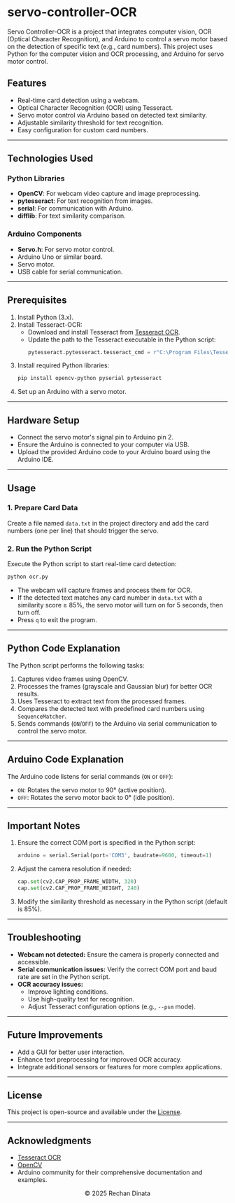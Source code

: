 # servo-controller-OCR

Servo Controller-OCR is a project that integrates computer vision, OCR (Optical Character Recognition), and Arduino to control a servo motor based on the detection of specific text (e.g., card numbers). This project uses Python for the computer vision and OCR processing, and Arduino for servo motor control.

## Features
- Real-time card detection using a webcam.
- Optical Character Recognition (OCR) using Tesseract.
- Servo motor control via Arduino based on detected text similarity.
- Adjustable similarity threshold for text recognition.
- Easy configuration for custom card numbers.

---

## Technologies Used
### Python Libraries
- **OpenCV**: For webcam video capture and image preprocessing.
- **pytesseract**: For text recognition from images.
- **serial**: For communication with Arduino.
- **difflib**: For text similarity comparison.

### Arduino Components
- **Servo.h**: For servo motor control.
- Arduino Uno or similar board.
- Servo motor.
- USB cable for serial communication.

---

## Prerequisites
1. Install Python (3.x).
2. Install Tesseract-OCR:
   - Download and install Tesseract from [Tesseract OCR](https://github.com/tesseract-ocr/tesseract).
   - Update the path to the Tesseract executable in the Python script:
     ```python
     pytesseract.pytesseract.tesseract_cmd = r"C:\Program Files\Tesseract-OCR\tesseract.exe"
     ```
3. Install required Python libraries:
   ```bash
   pip install opencv-python pyserial pytesseract
   ```
4. Set up an Arduino with a servo motor.

---

## Hardware Setup
- Connect the servo motor's signal pin to Arduino pin 2.
- Ensure the Arduino is connected to your computer via USB.
- Upload the provided Arduino code to your Arduino board using the Arduino IDE.

---

## Usage
### 1. Prepare Card Data
Create a file named `data.txt` in the project directory and add the card numbers (one per line) that should trigger the servo.

### 2. Run the Python Script
Execute the Python script to start real-time card detection:
```bash
python ocr.py
```

- The webcam will capture frames and process them for OCR.
- If the detected text matches any card number in `data.txt` with a similarity score ≥ 85%, the servo motor will turn on for 5 seconds, then turn off.
- Press `q` to exit the program.

---

## Python Code Explanation
The Python script performs the following tasks:
1. Captures video frames using OpenCV.
2. Processes the frames (grayscale and Gaussian blur) for better OCR results.
3. Uses Tesseract to extract text from the processed frames.
4. Compares the detected text with predefined card numbers using `SequenceMatcher`.
5. Sends commands (`ON`/`OFF`) to the Arduino via serial communication to control the servo motor.

---

## Arduino Code Explanation
The Arduino code listens for serial commands (`ON` or `OFF`):
- `ON`: Rotates the servo motor to 90° (active position).
- `OFF`: Rotates the servo motor back to 0° (idle position).

---

## Important Notes
1. Ensure the correct COM port is specified in the Python script:
   ```python
   arduino = serial.Serial(port='COM3', baudrate=9600, timeout=1)
   ```
2. Adjust the camera resolution if needed:
   ```python
   cap.set(cv2.CAP_PROP_FRAME_WIDTH, 320)
   cap.set(cv2.CAP_PROP_FRAME_HEIGHT, 240)
   ```
3. Modify the similarity threshold as necessary in the Python script (default is 85%).

---

## Troubleshooting
- **Webcam not detected:** Ensure the camera is properly connected and accessible.
- **Serial communication issues:** Verify the correct COM port and baud rate are set in the Python script.
- **OCR accuracy issues:**
  - Improve lighting conditions.
  - Use high-quality text for recognition.
  - Adjust Tesseract configuration options (e.g., `--psm` mode).

---

## Future Improvements
- Add a GUI for better user interaction.
- Enhance text preprocessing for improved OCR accuracy.
- Integrate additional sensors or features for more complex applications.

---

## License
This project is open-source and available under the [License](LICENSE).

---

## Acknowledgments
- [Tesseract OCR](https://github.com/tesseract-ocr/tesseract)
- [OpenCV](https://opencv.org/)
- Arduino community for their comprehensive documentation and examples.


<p align="center">©️ 2025 Rechan Dinata</p>

